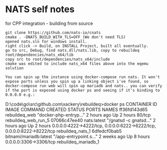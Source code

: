 # NATS self notes
for CPP integration - building from source

    git clone https://github.com/nats-io/cnats
    cmake . -DNATS_BUILD_WITH_TLS=OFF (We don't need TLS)
    opened nats.sln for windows install.
    right click -> Build, on INSTALL Project, built all eventually.
    go to src, Debug, find nats.dll/nats.lib, copy to rebuildeq root/dependencies/nats_x64/lib
    copy src to root/dependencies/nats_x64/include
    cmake was edited to include nats_x64 files above into the eqemu solution

    You can spin up the instance using docker-compose run nats. It won't expose ports unless you spin up a linking object i've found, so docker-compose run web will spin up mariadb and nats.. you can verify if the port is exposed using docker ps and seeing if it's binding to 0.0.0.0 e.g.:

D:\code\go\src\github.com\xackery\rebuildeq>docker ps
CONTAINER ID        IMAGE                    COMMAND                  CREATED             STATUS              PORTS                                                                    NAMES
ff36fd143d65        rebuildeq_web            "docker-php-entryp..."   2 hours ago         Up 2 hours          80/tcp                                                                   rebuildeq_web_run_5
07066c47ee40        nats:latest              "/gnatsd -c gnatsd..."   2 hours ago         Up 2 hours          0.0.0.0:4222->4222/tcp, 0.0.0.0:6222->6222/tcp, 0.0.0.0:8222->8222/tcp   rebuildeq_nats_1
6dfedcf0bab5        bitnami/mariadb:latest   "/app-entrypoint.s..."   2 weeks ago         Up 8 hours          0.0.0.0:3306->3306/tcp                                                   rebuildeq_mariadb_1
